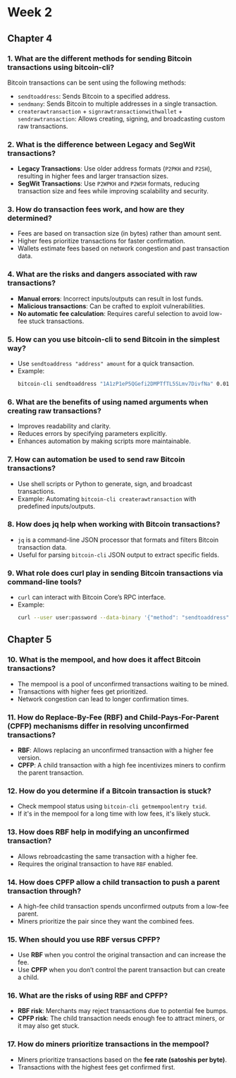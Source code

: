 # Week 2

## Chapter 4

### 1. What are the different methods for sending Bitcoin transactions using bitcoin-cli?
Bitcoin transactions can be sent using the following methods:
- `sendtoaddress`: Sends Bitcoin to a specified address.
- `sendmany`: Sends Bitcoin to multiple addresses in a single transaction.
- `createrawtransaction` + `signrawtransactionwithwallet` + `sendrawtransaction`: Allows creating, signing, and broadcasting custom raw transactions.

### 2. What is the difference between Legacy and SegWit transactions?
- **Legacy Transactions**: Use older address formats (`P2PKH` and `P2SH`), resulting in higher fees and larger transaction sizes.
- **SegWit Transactions**: Use `P2WPKH` and `P2WSH` formats, reducing transaction size and fees while improving scalability and security.

### 3. How do transaction fees work, and how are they determined?
- Fees are based on transaction size (in bytes) rather than amount sent.
- Higher fees prioritize transactions for faster confirmation.
- Wallets estimate fees based on network congestion and past transaction data.

### 4. What are the risks and dangers associated with raw transactions?
- **Manual errors**: Incorrect inputs/outputs can result in lost funds.
- **Malicious transactions**: Can be crafted to exploit vulnerabilities.
- **No automatic fee calculation**: Requires careful selection to avoid low-fee stuck transactions.

### 5. How can you use bitcoin-cli to send Bitcoin in the simplest way?
- Use `sendtoaddress "address" amount` for a quick transaction.
- Example:
  ```sh
  bitcoin-cli sendtoaddress "1A1zP1eP5QGefi2DMPTfTL5SLmv7DivfNa" 0.01
  ```

### 6. What are the benefits of using named arguments when creating raw transactions?
- Improves readability and clarity.
- Reduces errors by specifying parameters explicitly.
- Enhances automation by making scripts more maintainable.

### 7. How can automation be used to send raw Bitcoin transactions?
- Use shell scripts or Python to generate, sign, and broadcast transactions.
- Example: Automating `bitcoin-cli createrawtransaction` with predefined inputs/outputs.

### 8. How does jq help when working with Bitcoin transactions?
- `jq` is a command-line JSON processor that formats and filters Bitcoin transaction data.
- Useful for parsing `bitcoin-cli` JSON output to extract specific fields.

### 9. What role does curl play in sending Bitcoin transactions via command-line tools?
- `curl` can interact with Bitcoin Core’s RPC interface.
- Example:
  ```sh
  curl --user user:password --data-binary '{"method": "sendtoaddress", "params": ["address", 0.01]}' -H "content-type: text/plain;" http://127.0.0.1:8332/
  ```

## Chapter 5

### 10. What is the mempool, and how does it affect Bitcoin transactions?
- The mempool is a pool of unconfirmed transactions waiting to be mined.
- Transactions with higher fees get prioritized.
- Network congestion can lead to longer confirmation times.

### 11. How do Replace-By-Fee (RBF) and Child-Pays-For-Parent (CPFP) mechanisms differ in resolving unconfirmed transactions?
- **RBF**: Allows replacing an unconfirmed transaction with a higher fee version.
- **CPFP**: A child transaction with a high fee incentivizes miners to confirm the parent transaction.

### 12. How do you determine if a Bitcoin transaction is stuck?
- Check mempool status using `bitcoin-cli getmempoolentry txid`.
- If it's in the mempool for a long time with low fees, it's likely stuck.

### 13. How does RBF help in modifying an unconfirmed transaction?
- Allows rebroadcasting the same transaction with a higher fee.
- Requires the original transaction to have `RBF` enabled.

### 14. How does CPFP allow a child transaction to push a parent transaction through?
- A high-fee child transaction spends unconfirmed outputs from a low-fee parent.
- Miners prioritize the pair since they want the combined fees.

### 15. When should you use RBF versus CPFP?
- Use **RBF** when you control the original transaction and can increase the fee.
- Use **CPFP** when you don’t control the parent transaction but can create a child.

### 16. What are the risks of using RBF and CPFP?
- **RBF risk**: Merchants may reject transactions due to potential fee bumps.
- **CPFP risk**: The child transaction needs enough fee to attract miners, or it may also get stuck.

### 17. How do miners prioritize transactions in the mempool?
- Miners prioritize transactions based on the **fee rate (satoshis per byte)**.
- Transactions with the highest fees get confirmed first.